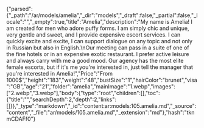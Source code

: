 {"parsed":{"_path":"/ar/models/amelia","_dir":"models","_draft":false,"_partial":false,"_locale":"","_empty":true,"title":"Amelia","description":"My name is Amelia! I am created for men who adore puffy forms. I am simply chic and unique, very gentle and sweet, and I provide expensive escort services. I can quickly excite and excite, I can support dialogue on any topic and not only in Russian but also in English.\nOur meeting can pass in a suite of one of the fine hotels or in an expensive exotic restaurant. I prefer active leisure and always carry with me a good mood. Our agency has the most elite female escorts, but if it's me you're interested in, just tell the manager that you're interested in Amelia!","Price":"From 1000$","height":"183","weight":"48","bustSize":"1","hairColor":"brunet","visa":"GB","age":"21","folder":"amelia","mainImage":"1.webp","images":["2.webp","3.webp"],"body":{"type":"root","children":[],"toc":{"title":"","searchDepth":2,"depth":2,"links":[]}},"_type":"markdown","_id":"content:ar:models:105.amelia.md","_source":"content","_file":"ar/models/105.amelia.md","_extension":"md"},"hash":"tknmCDAFf0"}